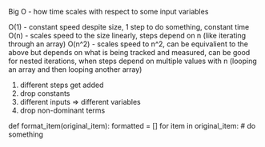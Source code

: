 Big O - how time scales with respect to some input variables

O(1) - constant speed despite size, 1 step to do something, constant time
O(n) - scales speed to the size linearly, steps depend on n (like iterating through an array)
O(n^2) - scales speed to n^2, can be equivalient to the above but depends on what is being tracked and measured, can be good for nested iterations, when steps depend on multiple values with n (looping an array and then looping another array)

1. different steps get added
2. drop constants
3. different inputs => different variables
4. drop non-dominant terms


def format_item(original_item):
    formatted = []
    for item in original_item:
        # do something
